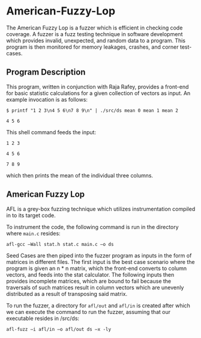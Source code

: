 # American-Fuzzy-Lop
The American Fuzzy Lop is a fuzzer which is efficient in checking code coverage. A fuzzer is a fuzz testing technique in software development which provides invalid, unexpected, and random data to a program. This program is then monitored for memory leakages, crashes, and corner test-cases.
## Program Description
This program, written in conjunction with Raja Rafey, provides a front-end for basic statistic calculations for a given collection of vectors as input. An example invocation is as follows: 

`$ printf "1 2 3\n4 5 6\n7 8 9\n" | ./src/ds mean 0 mean 1 mean 2`

`4 5 6`

This shell command feeds the input: 

`1 2 3`

`4 5 6`

`7 8 9`

which then prints the mean of the individual three columns.

## American Fuzzy Lop
AFL is a grey-box fuzzing technique which utilizes instrumentation compiled in to its target code. 

To instrument the code, the following command is run in the directory where `main.c` resides:

`afl-gcc –Wall stat.h stat.c main.c –o ds`

Seed Cases are then piped into the fuzzer program as inputs in the form of matrices in different files. The first input is the best case scenario where the program is given an n * n matrix, which the front-end converts to column vectors, and feeds into the stat calculator. The following inputs then provides incomplete matrices, which are bound to fail because the traversals of such matrices result in column vectors which are unevenly distributed as a result of transposing said matrix.

To run the fuzzer, a directory for `afl/out` and `afl/in` is created after which we can execute the command to run the fuzzer, assuming that our executable resides in /src/ds:

`afl-fuzz –i afl/in –o afl/out ds –x -ly`
